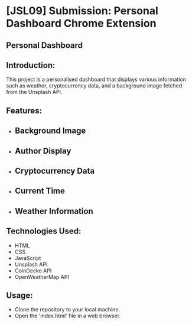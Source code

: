 # [JSL09] Submission: Personal Dashboard Chrome Extension

## Personal Dashboard

## Introduction:
This project is a personalised dashboard that displays various information such as weather, cryptocurrency data, and a background image fetched from the Unsplash API.

## Features:
* ## Background Image
* ## Author Display
* ## Cryptocurrency Data
* ## Current Time
* ## Weather Information

## Technologies Used:
* HTML
* CSS
* JavaScript
* Unsplash API
* CoinGecko API
* OpenWeatherMap API

## Usage:
* Clone the repository to your local machine.
* Open the 'index.html' file in a web browser.
